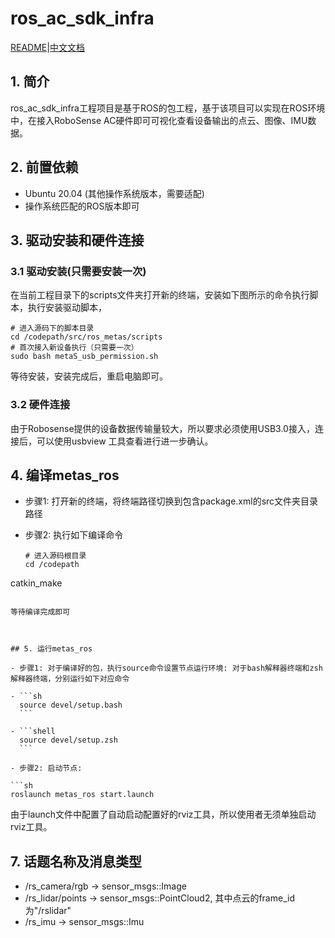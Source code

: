 # ros_ac_sdk_infra  

[README](./README.md)|[中文文档](README_CN.md)

## 1. 简介

​	ros_ac_sdk_infra工程项目是基于ROS的包工程，基于该项目可以实现在ROS环境中，在接入RoboSense AC硬件即可可视化查看设备输出的点云、图像、IMU数据。



## 2. 前置依赖

- Ubuntu 20.04 (其他操作系统版本，需要适配)
- 操作系统匹配的ROS版本即可



## 3. 驱动安装和硬件连接

### 3.1 驱动安装(只需要安装一次) 

在当前工程目录下的scripts文件夹打开新的终端，安装如下图所示的命令执行脚本，执行安装驱动脚本，

```shell
# 进入源码下的脚本目录
cd /codepath/src/ros_metas/scripts
# 首次接入新设备执行（只需要一次）
sudo bash metaS_usb_permission.sh
```

等待安装，安装完成后，重启电脑即可。 

### 3.2 硬件连接

由于Robosense提供的设备数据传输量较大，所以要求必须使用USB3.0接入，连接后，可以使用usbview 工具查看进行进一步确认。



## 4. 编译metas_ros

- 步骤1: 打开新的终端，将终端路径切换到包含package.xml的src文件夹目录路径

- 步骤2:  执行如下编译命令

  ```shell
  # 进入源码根目录
  cd /codepath
catkin_make
  ```
  
  等待编译完成即可 



## 5. 运行metas_ros

- 步骤1: 对于编译好的包，执行source命令设置节点运行环境: 对于bash解释器终端和zsh解释器终端，分别运行如下对应命令

  - ```sh
    source devel/setup.bash 
    ```

  - ```shell
    source devel/setup.zsh 
    ```

- 步骤2: 启动节点: 

  ```sh
  roslaunch metas_ros start.launch 
  ```

  由于launch文件中配置了自动启动配置好的rviz工具，所以使用者无须单独启动rviz工具。


## 7. 话题名称及消息类型

- /rs_camera/rgb         ->  sensor_msgs::Image 
- /rs_lidar/points         -> sensor_msgs::PointCloud2, 其中点云的frame_id为"/rslidar"
- /rs_imu                      -> sensor_msgs::Imu  